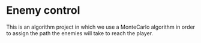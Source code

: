 # Enemy control

This is an algorithm project in which we use a MonteCarlo algorithm in order to assign the path the enemies will take to reach the player.
